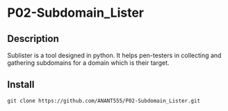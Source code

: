# P02-Subdomain_Lister
## Description

Sublister is a tool designed in python. It helps pen-testers in collecting and gathering subdomains for a domain which is their target.

## Install

```
git clone https://github.com/ANANT555/P02-Subdomain_Lister.git
```
